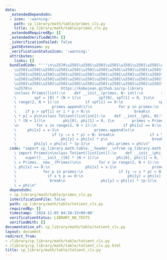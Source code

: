 ```yaml
---
data:
  _extendedDependsOn:
  - icon: ':warning:'
    path: cp_library/math/table/primes_cls.py
    title: cp_library/math/table/primes_cls.py
  _extendedRequiredBy: []
  _extendedVerifiedWith: []
  _isVerificationFailed: false
  _pathExtension: py
  _verificationStatusIcon: ':warning:'
  attributes:
    links: []
  bundledCode: "'''\n\u257A\u2501\u2501\u2501\u2501\u2501\u2501\u2501\u2501\u2501\u2501\
    \u2501\u2501\u2501\u2501\u2501\u2501\u2501\u2501\u2501\u2501\u2501\u2501\u2501\
    \u2501\u2501\u2501\u2501\u2501\u2501\u2501\u2501\u2501\u2501\u2501\u2501\u2501\
    \u2501\u2501\u2501\u2501\u2501\u2501\u2501\u2501\u2501\u2501\u2501\u2501\u2501\
    \u2501\u2501\u2501\u2501\u2501\u2501\u2501\u2501\u2501\u2501\u2501\u2501\u2501\
    \u2578\n             https://kobejean.github.io/cp-library               \n'''\n\
    \nclass Primes(list):\n    def __init__(primes, N: int):\n        super().__init__()\n\
    \        spf = [0] * (N + 1)\n        spf[0], spf[1] = 0, 1\n\n        for i in\
    \ range(2, N + 1):\n            if spf[i] == 0:\n                spf[i] = i\n\
    \                primes.append(i)\n            for p in primes:\n            \
    \    if p > spf[i] or i * p > N:\n                    break\n                spf[i\
    \ * p] = p\n\nclass Totient(list[int]):\n    def __init__(phi, N):\n        super().__init__([0]\
    \ * (N + 1))\n        phi[0], phi[1] = 0, 1\n        primes = Primes.__new__(Primes)\n\
    \n        for x in range(2, N + 1):\n            if phi[x] == 0:\n           \
    \     phi[x] = x-1\n                primes.append(x)\n            for p in primes:\n\
    \                if (y := x * p) > N: break\n                if x % p == 0:\n\
    \                    phi[y] = phi[x] * p\n                    break\n        \
    \        phi[y] = phi[x] * (p-1)\n        phi.primes = phi\n"
  code: "import cp_library.math.table.__header__\nfrom cp_library.math.table.primes_cls\
    \ import Primes\n\nclass Totient(list[int]):\n    def __init__(phi, N):\n    \
    \    super().__init__([0] * (N + 1))\n        phi[0], phi[1] = 0, 1\n        primes\
    \ = Primes.__new__(Primes)\n\n        for x in range(2, N + 1):\n            if\
    \ phi[x] == 0:\n                phi[x] = x-1\n                primes.append(x)\n\
    \            for p in primes:\n                if (y := x * p) > N: break\n  \
    \              if x % p == 0:\n                    phi[y] = phi[x] * p\n     \
    \               break\n                phi[y] = phi[x] * (p-1)\n        phi.primes\
    \ = phi\n"
  dependsOn:
  - cp_library/math/table/primes_cls.py
  isVerificationFile: false
  path: cp_library/math/table/totient_cls.py
  requiredBy: []
  timestamp: '2024-11-05 04:28:32+09:00'
  verificationStatus: LIBRARY_NO_TESTS
  verifiedWith: []
documentation_of: cp_library/math/table/totient_cls.py
layout: document
redirect_from:
- /library/cp_library/math/table/totient_cls.py
- /library/cp_library/math/table/totient_cls.py.html
title: cp_library/math/table/totient_cls.py
---
```

